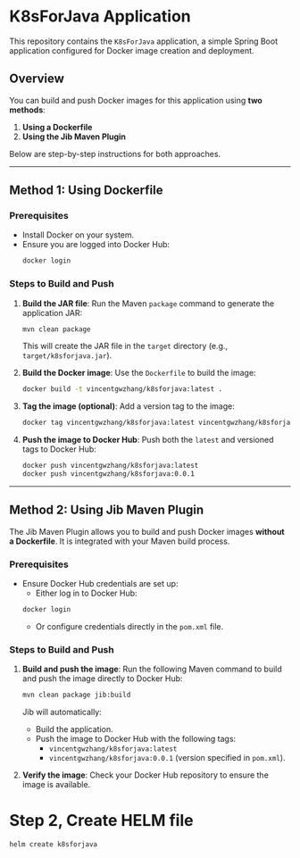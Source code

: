 
# K8sForJava Application

This repository contains the `K8sForJava` application, a simple Spring Boot application configured for Docker image creation and deployment.

## Overview

You can build and push Docker images for this application using **two methods**:
1. **Using a Dockerfile**
2. **Using the Jib Maven Plugin**

Below are step-by-step instructions for both approaches.

---

## Method 1: Using Dockerfile

### Prerequisites

- Install Docker on your system.
- Ensure you are logged into Docker Hub:
  ```bash
  docker login
  ```

### Steps to Build and Push

1. **Build the JAR file**:
   Run the Maven `package` command to generate the application JAR:
   ```bash
   mvn clean package
   ```

   This will create the JAR file in the `target` directory (e.g., `target/k8sforjava.jar`).

2. **Build the Docker image**:
   Use the `Dockerfile` to build the image:
   ```bash
   docker build -t vincentgwzhang/k8sforjava:latest .
   ```

3. **Tag the image (optional)**:
   Add a version tag to the image:
   ```bash
   docker tag vincentgwzhang/k8sforjava:latest vincentgwzhang/k8sforjava:0.0.1
   ```

4. **Push the image to Docker Hub**:
   Push both the `latest` and versioned tags to Docker Hub:
   ```bash
   docker push vincentgwzhang/k8sforjava:latest
   docker push vincentgwzhang/k8sforjava:0.0.1
   ```

---

## Method 2: Using Jib Maven Plugin

The Jib Maven Plugin allows you to build and push Docker images **without a Dockerfile**. It is integrated with your Maven build process.

### Prerequisites

- Ensure Docker Hub credentials are set up:
    - Either log in to Docker Hub:
  ```bash
  docker login
  ```
    - Or configure credentials directly in the `pom.xml` file.

### Steps to Build and Push

1. **Build and push the image**:
   Run the following Maven command to build and push the image directly to Docker Hub:
   ```bash
   mvn clean package jib:build
   ```

   Jib will automatically:
    - Build the application.
    - Push the image to Docker Hub with the following tags:
        - `vincentgwzhang/k8sforjava:latest`
        - `vincentgwzhang/k8sforjava:0.0.1` (version specified in `pom.xml`).

2. **Verify the image**:
   Check your Docker Hub repository to ensure the image is available.

# Step 2, Create HELM file
```bash
helm create k8sforjava
```
